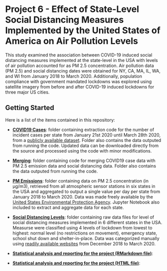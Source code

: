 # Project 6 - Effect of State-Level Social Distancing Measures Implemented by the United States of America on Air Pollution Levels

This study examined the association between COVID-19 induced social distancing measures implemented at the state-level in the USA with levels of air pollution accounted for as PM 2.5 concentration. Air pollution data (PM 2.5) and social distancing dates were obtained for NY, CA, MA, IL, WA, and WI from January 2018 to March 2020. Additionally, population compliance with government mandated lockdowns was explored using satellite imagery from before and after COVID-19 induced lockdowns for three major US cities.

## Getting Started

Here is a list of the items contained in this repository:

- **[COVID19 Cases](https://github.com/COVID19-DVRN/Project-6---Effects-of-social-distancing-and-isolation-on-pollution/tree/master/COVID19%20Cases)**: folder containing extraction code for the number of incident cases per state from January 21st 2020 until March 28th 2020, from a [publicly available dataset](https://github.com/nytimes/covid-19-data). Folder also contains the data outputed from running the code. Updated data can be downloaded directly from the source and processed using the code with minor modifications. 

- **[Merging](https://github.com/COVID19-DVRN/Project-6---Effects-of-social-distancing-and-isolation-on-pollution/tree/master/Merging)**: folder containing code for merging COVID19 case data with PM 2.5 emission data and social distancing data. Folder also contains the data outputed from running the code.

- **[PM Emissions](https://github.com/COVID19-DVRN/Project-6---Effects-of-social-distancing-and-isolation-on-pollution/tree/master/PM%20Emissions)**: folder containing data on PM 2.5 concentration (in μg/m3), retrieved from all atmospheric sensor stations in six states in the USA and aggregated to output a single value per day per state from January 2018 to March 2020. Data was made freely available by the [United States Environmental Protection Agency](https://www.epa.gov/outdoor-air-quality-data/download-daily-data). Jupyter Notebook also included to extract and aggregate data for each state.

- **[Social Distancing Levels](https://github.com/COVID19-DVRN/Project-6---Effects-of-social-distancing-and-isolation-on-pollution/tree/master/Social%20Distancing%20Levels)**: folder containing raw data files for level of social distancing measures implemented in 6 different states in the USA. Measurse were classified using 4 levels of lockdown from lowest to highest: normal level (no restrictions on movement), emergency state, school shut down and shelter-in-place. Data was categorized manually using [readily available websites](https://en.wikipedia.org/wiki/Timeline_of_the_2020_coronavirus_pandemic_in_the_United_States) from December 2018 to March 2020.

- **[Statistical analysis and reporting for the project (RMarkdown file)](https://github.com/COVID19-DVRN/Project-6---Effects-of-social-distancing-and-isolation-on-pollution/blob/master/Statistical%20Analysis%20and%20Reporting.rmd)**:

- **[Statistical analysis and reporting for the project (HTML file)](https://github.com/COVID19-DVRN/Project-6---Effects-of-social-distancing-and-isolation-on-pollution/blob/master/Statistical%20Analysis%20and%20Reporting.html)**:

